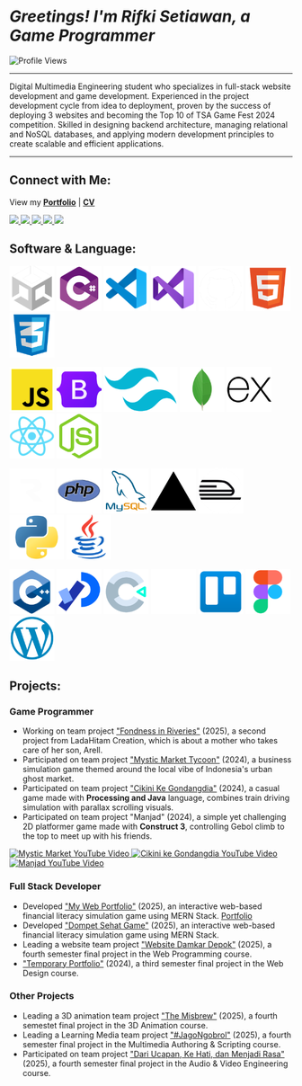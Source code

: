 # _Greetings! I'm Rifki Setiawan, a Game Programmer_

<img src="https://komarev.com/ghpvc/?username=rifkisetiawan0101&label=Profile%20views&color=EE4B2B&style=flat" alt="Profile Views"/>

---

Digital Multimedia Engineering student who specializes in full-stack website development and game development. Experienced in the project development cycle from idea to deployment, proven by the success of deploying 3 websites and becoming the Top 10 of TSA Game Fest 2024 competition. Skilled in designing backend architecture, managing relational and NoSQL databases, and applying modern development principles to create scalable and efficient applications.

---

## Connect with Me:

View my [**Portfolio**](https://rstiawann.vercel.app/) | 
[**CV**](https://drive.google.com/drive/folders/1nfHXCFGkdqJYGJe5yiUhc_whtMdLuIsx?usp=sharing)

<p align="left">
  <a href="https://linkedin.com/in/rifki-setiawan0101" target="_blank" rel="noopener noreferrer">
    <img src="https://img.shields.io/badge/LINKEDIN-0A66C2?style=for-the-badge&logo=linkedin&logoColor=white" />
  </a>
  <a href="https://github.com/rifkisetiawan0101" target="_blank" rel="noopener noreferrer">
    <img src="https://img.shields.io/badge/GITHUB-181717?style=for-the-badge&logo=github&logoColor=white" />
  </a>
<!--   <a href="https://www.behance.net/rifkisetiawan3" target="_blank" rel="noopener noreferrer">
    <img src="https://img.shields.io/badge/BEHANCE-1769FF?style=for-the-badge&logo=behance&logoColor=white" />
  </a> -->
  <a href="https://itch.io/profile/rstiawann" target="_blank" rel="noopener noreferrer">
    <img src="https://img.shields.io/badge/ITCH.IO-FA5C5C?style=for-the-badge&logo=itchdotio&logoColor=white" />
  </a>
  <a href="https://instagram.com/rstiawann_" target="_blank" rel="noopener noreferrer">
    <img src="https://img.shields.io/badge/INSTAGRAM-E4605F?style=for-the-badge&logo=instagram&logoColor=white" />
  </a>
  <a href="https://youtube.com/@rstiawann" target="_blank" rel="noopener noreferrer">
    <img src="https://img.shields.io/badge/YOUTUBE-FF0000?style=for-the-badge&logo=youtube&logoColor=white" />
  </a>
</p>

## Software & Language:

<p align="left">
  <!-- Baris 1 -->
  <a href="https://unity.com/"><img src="images/unity-white.png" alt="Unity" style="height:80px;"/></a>
  <a href="https://learn.microsoft.com/en-us/dotnet/csharp/"><img src="images/csharp.png" alt="C#" style="height:80px;"/></a>
  <a href="https://code.visualstudio.com/"><img src="images/vs-code.png" alt="VS Code" style="height:80px;"/></a>
  <a href="https://visualstudio.microsoft.com/"><img src="images/vs.png" alt="Visual Studio" style="height:80px;"/></a>
  <a href="https://github.com/"><img src="images/github-white.png" alt="GitHub" style="height:80px;"/></a>
  <a href="https://developer.mozilla.org/en-US/docs/Web/HTML"><img src="images/html5.png" alt="HTML5" style="height:80px;"/></a>
  <a href="https://developer.mozilla.org/en-US/docs/Web/CSS"><img src="images/css3.png" alt="CSS3" style="height:80px;"/></a>
</p>

<p align="left">
  <!-- Baris 2 -->
  <a href="https://developer.mozilla.org/en-US/docs/Web/JavaScript"><img src="images/js.png" alt="JavaScript" style="height:80px;"/></a>
  <a href="https://getbootstrap.com/"><img src="images/bootstrap.png" alt="Bootstrap" style="height:80px;"/></a>
  <a href="https://tailwindcss.com/"><img src="images/tailwind.png" alt="Tailwind" style="height:80px;"/></a>
  <a href="https://www.mongodb.com/"><img src="images/mongoDB.png" alt="MongoDB" style="height:80px;"/></a>
  <a href="https://expressjs.com/"><img src="images/express.png" alt="Express.js" style="height:80px;"/></a>
  <a href="https://react.dev/"><img src="images/react.png" alt="React" style="height:80px;"/></a>
  <a href="https://nodejs.org/"><img src="images/node.png" alt="Node.js" style="height:80px;"/></a>
</p>

<p align="left">
  <!-- Baris 3 -->
  <a href="https://resend.com/"><img src="images/resend-white.png" alt="Resend API" style="height:80px;"/></a>
  <a href="https://www.php.net/"><img src="images/php.png" alt="PHP" style="height:80px;"/></a>
  <a href="https://www.mysql.com/"><img src="images/mysql.png" alt="MySQL" style="height:80px;"/></a>
  <a href="https://vercel.com/"><img src="images/vercel.png" alt="Vercel" style="height:80px;"/></a>
  <a href="https://railway.app/"><img src="images/railway.png" alt="Railway" style="height:80px;"/></a>
  <a href="https://www.python.org/"><img src="images/phyton.png" alt="Python" style="height:80px;"/></a>
  <a href="https://www.java.com/"><img src="images/java.png" alt="Java" style="height:80px;"/></a>
</p>

<p align="left">
  <!-- Baris 4 -->
  <a href="https://isocpp.org/"><img src="images/c++.png" alt="C++" style="height:80px;"/></a>
  <a href="https://processing.org/"><img src="images/processing.png" alt="Processing" style="height:80px;"/></a>
  <a href="https://www.construct.net/en"><img src="images/construct3.png" alt="Construct 3" style="height:80px;"/></a>
  <a href="https://www.notion.so/"><img src="images/notion-white.png" alt="Notion" style="height:80px;"/></a>
  <a href="https://trello.com/"><img src="images/trello.png" alt="Trello" style="height:80px;"/></a>
  <a href="https://www.figma.com/"><img src="images/figma.png" alt="Figma" style="height:80px;"/></a>
  <a href="https://wordpress.org/"><img src="images/wordpress.png" alt="WordPress" style="height:80px;"/></a>
</p>


## Projects:

### Game Programmer

- Working on team project ["Fondness in Riveries"](https://ladahitamcreation.itch.io/fondness-in-reveries) (2025), a second project from LadaHitam Creation, which is about a mother who takes care of her son, Arell.
- Participated on team project ["Mystic Market Tycoon"](https://github.com/rifkisetiawan0101/MysticMarketTycoon) (2024), a business simulation game themed around the local vibe of Indonesia's urban ghost market.
- Participated on team project ["Cikini Ke Gondangdia"](https://github.com/rifkisetiawan0101/Cikini-Ke-Gondangdia) (2024), a casual game made with **Processing and Java** language, combines train driving simulation with parallax scrolling visuals.
- Participated on team project "Manjad" (2024), a simple yet challenging 2D platformer game made with **Construct 3**, controlling Gebol climb to the top to meet up with his friends.

<p align="left">
  <!-- Mystic Market -->
  <a href="https://youtu.be/CdgIDbUS7bo?si=EKWbWNgNMICkFkAc" target="_blank">
    <img src="https://img.youtube.com/vi/CdgIDbUS7bo/0.jpg" alt="Mystic Market YouTube Video" width="260"/>
  </a>
  <!-- Cikini ke Gondangdia -->
  <a href="https://youtu.be/vSi4UqEW16I?si=H29lKZX52JJBtkf9" target="_blank">
    <img src="https://img.youtube.com/vi/vSi4UqEW16I/0.jpg" alt="Cikini ke Gondangdia YouTube Video" width="260"/>
  </a>
  <!-- Manjad -->
  <a href="https://youtu.be/qTV3yais-3U?si=QI4nCRHTXzUw-EG4" target="_blank">
    <img src="https://img.youtube.com/vi/qTV3yais-3U/0.jpg" alt="Manjad YouTube Video" width="260"/>
  </a>
</p>

### Full Stack Developer

- Developed ["My Web Portfolio"](https://github.com/rifkisetiawan0101/my-web-portfolio) (2025), an interactive web-based financial literacy simulation game using MERN Stack. [Portfolio](https://rstiawann.vercel.app/)
- Developed ["Dompet Sehat Game"](https://github.com/rifkisetiawan0101/Dompet-Sehat-Game) (2025), an interactive web-based financial literacy simulation game using MERN Stack.
- Leading a website team project ["Website Damkar Depok"](https://github.com/rifkisetiawan0101/Website-Damkar-Depok) (2025), a fourth semester final project in the Web Programming course.
- ["Temporary Portfolio"](https://github.com/rifkisetiawan0101/Personal-Portfolio) (2024), a third semester final project in the Web Design course.

### Other Projects

- Leading a 3D animation team project ["The Misbrew"](https://youtu.be/KhWlnyI7htA?feature=shared) (2025), a fourth semestet final project in the 3D Animation course.
- Leading a Learning Media team project ["#JagoNgobrol"](https://youtu.be/rHxLwGc80PQ?feature=shared) (2025), a fourth semester final project in the Multimedia Authoring & Scripting course.
- Participated on team project ["Dari Ucapan, Ke Hati, dan Menjadi Rasa"](https://youtu.be/odorBME8NAI?feature=shared) (2025), a fourth semester final project in the Audio & Video Engineering course. 
